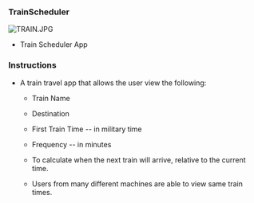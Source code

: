 ### TrainScheduler

![TRAIN.JPG](https://cdn.londonandpartners.com/visit/london-organisations/transport-system/59590-640x360-overground-train_640.jpg)

* Train Scheduler App

### Instructions

* A train travel app that allows the user view the following:
    
    * Train Name
    
    * Destination 
    
    * First Train Time -- in military time
    
    * Frequency -- in minutes
    
    * To calculate when the next train will arrive, relative to the current time.
    
    * Users from many different machines are able to view same train times.